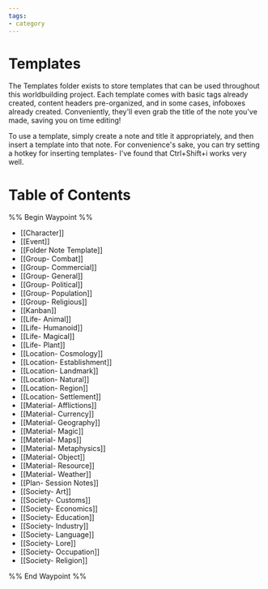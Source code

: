 ```yaml
---
tags:
- category
---
```

# Templates
The Templates folder exists to store templates that can be used throughout this worldbuilding project. Each template comes with basic tags already created, content headers pre-organized, and in some cases, infoboxes already created. Conveniently, they'll even grab the title of the note you've made, saving you on time editing!

To use a template, simply create a note and title it appropriately, and then insert a template into that note. For convenience's sake, you can try setting a hotkey for inserting templates- I've found that Ctrl+Shift+i works very well.
# Table of Contents
%% Begin Waypoint %%
- [[Character]]
- [[Event]]
- [[Folder Note Template]]
- [[Group- Combat]]
- [[Group- Commercial]]
- [[Group- General]]
- [[Group- Political]]
- [[Group- Population]]
- [[Group- Religious]]
- [[Kanban]]
- [[Life- Animal]]
- [[Life- Humanoid]]
- [[Life- Magical]]
- [[Life- Plant]]
- [[Location- Cosmology]]
- [[Location- Establishment]]
- [[Location- Landmark]]
- [[Location- Natural]]
- [[Location- Region]]
- [[Location- Settlement]]
- [[Material- Afflictions]]
- [[Material- Currency]]
- [[Material- Geography]]
- [[Material- Magic]]
- [[Material- Maps]]
- [[Material- Metaphysics]]
- [[Material- Object]]
- [[Material- Resource]]
- [[Material- Weather]]
- [[Plan- Session Notes]]
- [[Society- Art]]
- [[Society- Customs]]
- [[Society- Economics]]
- [[Society- Education]]
- [[Society- Industry]]
- [[Society- Language]]
- [[Society- Lore]]
- [[Society- Occupation]]
- [[Society- Religion]]

%% End Waypoint %%